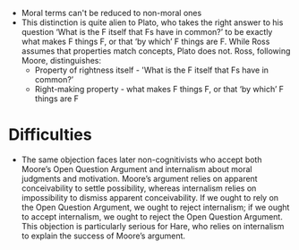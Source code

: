 - Moral terms can't be reduced to non-moral ones
- This distinction is quite alien to Plato, who takes the right answer to his question ‘What is the F itself that Fs have in common?’ to be exactly what makes F things F, or that ‘by which’ F things are F. While Ross assumes that properties match concepts, Plato does not. Ross, following Moore, distinguishes:
    - Property of rightness itself - 'What is the F itself that Fs have in common?’
    - Right-making property - what makes F things F, or that ‘by which’ F things are F









#                  Difficulties

- The same objection faces later non-cognitivists who accept both Moore’s Open Question Argument and internalism about moral judgments and motivation.
Moore’s argument relies on apparent conceivability to settle possibility, whereas internalism relies on impossibility to dismiss apparent conceivability. If we ought to rely on the Open Question Argument, we ought to reject internalism; if we ought to accept internalism, we ought to reject the Open Question Argument. This objection is particularly serious for Hare, who relies on internalism to explain the success of Moore’s argument. 